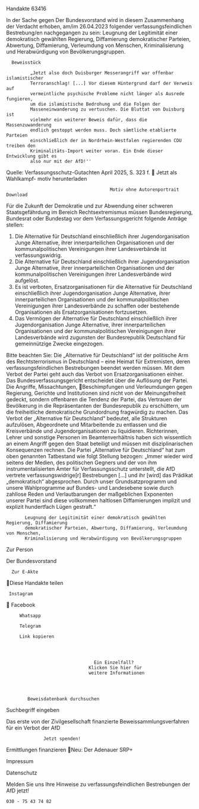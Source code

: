 Handakte 63416

In der Sache gegen Der Bundesvorstand wird in diesem Zusammenhang der
Verdacht erhoben, am/im 26.04.2023 folgender verfassungsfeindlichen
Bestrebung/en nachgegangen zu sein: Leugnung der Legitimität einer
demokratisch gewählten Regierung, Diffamierung demokratischer Parteien,
Abwertung, Diffamierung, Verleumdung von Menschen, Kriminalisierung und
Herabwürdigung von Bevölkerungsgruppen.




      Beweisstück

             „Jetzt also doch Duisburger Messerangriff war offenbar islamistischer
             Terroranschlag! [...] Vor diesem Hintergrund darf der Verweis auf
             vermeintliche psychische Probleme nicht länger als Ausrede fungieren,
             um die islamistische Bedrohung und die Folgen der
             Masseneinwanderung zu vertuschen. Die Bluttat von Duisburg ist
             vielmehr ein weiterer Beweis dafür, dass die Massenzuwanderung
             endlich gestoppt werden muss. Doch sämtliche etablierte Parteien
             einschließlich der in Nordrhein-Westfalen regierenden CDU treiben den
             Kriminalitäts-Import weiter voran. Ein Ende dieser Entwicklung gibt es
             also nur mit der AfD!''



Quelle:
Verfassungsschutz-Gutachten April 2025, S. 323 f.
                       Jetzt als Wahlkampf-
                       motiv herunterladen


                                           Motiv ohne Autorenportrait              Download




Für die Zukunft der Demokratie und zur Abwendung einer schweren
Staatsgefährdung im Bereich Rechtsextremismus müssen Bundesregierung,
Bundesrat oder Bundestag vor dem Verfassungsgericht folgende Anträge stellen:


   1. Die Alternative für Deutschland einschließlich ihrer Jugendorganisation
      Junge Alternative, ihrer innerparteilichen Organisationen und der
      kommunalpolitischen Vereinigungen ihrer Landesverbände ist
      verfassungswidrig.
   2. Die Alternative für Deutschland einschließlich ihrer Jugendorganisation
      Junge Alternative, ihrer innerparteilichen Organisationen und der
      kommunalpolitischen Vereinigungen ihrer Landesverbände wird aufgelöst.
   3. Es ist verboten, Ersatzorganisationen für die Alternative für Deutschland
      einschließlich ihrer Jugendorganisation Junge Alternative, ihrer
      innerparteilichen Organisationen und der kommunalpolitischen
      Vereinigungen ihrer Landesverbände zu schaffen oder bestehende
      Organisationen als Ersatzorganisationen fortzusetzen.
   4. Das Vermögen der Alternative für Deutschland einschließlich ihrer
      Jugendorganisation Junge Alternative, ihrer innerparteilichen Organisationen
      und der kommunalpolitischen Vereinigungen ihrer Landesverbände wird
      zugunsten der Bundesrepublik Deutschland für gemeinnützige Zwecke
      eingezogen.



Bitte beachten Sie: Die „Alternative für Deutschland“ ist der politische Arm des Rechtsterrorismus in
Deutschland – eine Heimat für Extremisten, deren verfassungsfeindlichen Bestrebungen beendet
werden müssen. Mit dem Verbot der Partei geht auch das Verbot von Ersatzorganisationen einher. Das
Bundesverfassungsgericht entscheidet über die Auflösung der Partei. Die Angriffe, Missachtungen,
Beschimpfungen und Verleumdungen gegen Regierung, Gerichte und Institutionen sind nicht von der
Meinungsfreiheit gedeckt, sondern offenbaren die Tendenz der Partei, das Vertrauen der Bevölkerung
in die Repräsentanten der Bundesrepublik zu erschüttern, um die freiheitliche demokratische
Grundordnung fragwürdig zu machen. Das Verbot der „Alternative für Deutschland“ bedeutet, alle
Strukturen aufzulösen, Abgeordnete und Mitarbeitende zu entlassen und die Kreisverbände und
Jugendorganisationen zu liquidieren. Richterinnen, Lehrer und sonstige Personen im
Beamtenverhältnis haben sich wissentlich an einem Angriff gegen den Staat beteiligt und müssen mit
disziplinarischen Konsequenzen rechnen.
Die Partei „Alternative für Deutschland“ hat zum oben genannten Tatbestand wie folgt Stellung
bezogen: „Immer wieder wird seitens der Medien, des politischen Gegners und der von ihm
instrumentalisierten Ämter für Verfassungsschutz unterstellt, die AfD vertrete verfassungswidrige[r]
Bestrebungen […] und ihr [wird] das Prädikat „demokratisch“ abgesprochen. Durch unser
Grundsatzprogramm und unsere Wahlprogramme auf Bundes- und Landesebene sowie durch zahllose
Reden und Verlautbarungen der maßgeblichen Exponenten unserer Partei sind diese vollkommen
haltlosen Diffamierungen implizit und explizit hundertfach Lügen gestraft.“




           Leugnung der Legitimität einer demokratisch gewählten Regierung, Diffamierung
           demokratischer Parteien, Abwertung, Diffamierung, Verleumdung von Menschen,
           Kriminalisierung und Herabwürdigung von Bevölkerungsgruppen




   Zur Person


   Der Bundesvorstand

      Zur E-Akte
Diese Handakte teilen


     Instagram
         Facebook

         Whatsapp

         Telegram

         Link kopieren




                                     Ein Einzelfall?
                                   Klicken Sie hier für
                                   weitere Informationen




            Beweisdatenbank durchsuchen

  Suchbegriff eingeben

  Das erste von der Zivilgesellschaft finanzierte
   Beweissammlungsverfahren für ein Verbot
                     der AfD

                  Jetzt spenden!




Ermittlungen finanzieren
Neu: Der Adenauer SRP+

Impressum

Datenschutz




Melden Sie uns Ihre Hinweise zu verfassungsfeindlichen Bestrebungen der AfD
jetzt!

    030 - 75 43 74 82
